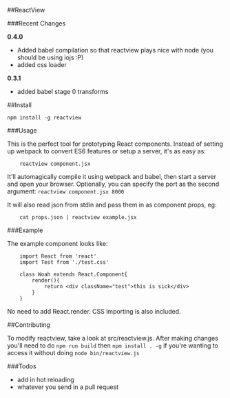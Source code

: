 ##ReactView

###Recent Changes

**0.4.0**

- Added babel compilation so that reactview plays nice with node (you should be using iojs :P)
- added css loader

**0.3.1**
- added babel stage 0 transforms

##Install

	npm install -g reactview

###Usage

This is the perfect tool for prototyping React components.
Instead of setting up webpack to convert ES6 features or setup a server, it's as easy as:

		reactview component.jsx

It'll automagically compile it using webpack and babel, then start a server and open your browser.
Optionally, you can specify the port as the second argument: `reactview component.jsx 8000`

It will also read json from stdin and pass them in as component props, eg:

		cat props.json | reactview example.jsx

###Example

The example component looks like:

		import React from 'react'
		import Test from './test.css'

		class Woah extends React.Component{
			render(){
				return <div className="test">this is sick</div>
			}
		}

No need to add React.render. CSS importing is also included.

##Contributing

To modify reactview, take a look at src/reactview.js. After making changes you'll need to do
`npm run build` then `npm install . -g` if you're wanting to access it without doing `node bin/reactview.js`

###Todos

- add in hot reloading
- whatever you send in a pull request
